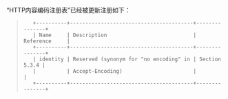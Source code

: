 “HTTP内容编码注册表”已经被更新注册如下：

> ```
>    +----------+----------------------------------------+---------------+
>    | Name     | Description                            | Reference     |
>    +----------+----------------------------------------+---------------+
>    | identity | Reserved (synonym for "no encoding" in | Section 5.3.4 |
>    |          | Accept-Encoding)                       |               |
>    +----------+----------------------------------------+---------------+
> ```

